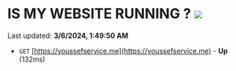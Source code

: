 # IS MY WEBSITE RUNNING ? [![](https://img.shields.io/static/v1?label=Sponsor&message=%E2%9D%A4&logo=GitHub&color=%23fe8e86)](https://github.com/sponsors/<username>)

Last updated: **3/6/2024, 1:49:50 AM**

- `GET` [https://youssefservice.me](https://youssefservice.me) - **Up** (132ms)
